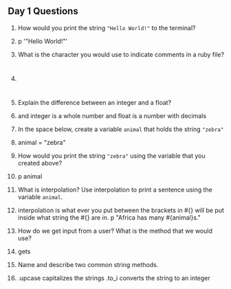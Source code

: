 ## Day 1 Questions

1. How would you print the string `"Hello World!"` to the terminal?

2. p '"Hello World!"'

1. What is the character you would use to indicate comments in a ruby file?

2. #

1. Explain the difference between an integer and a float?

2. and integer is a whole number and float is a number with decimals

1. In the space below, create a variable `animal` that holds the string `"zebra"`

2. animal = "zebra"

1. How would you print the string `"zebra"` using the variable that you created above?

2. p animal

1. What is interpolation? Use interpolation to print a sentence using the variable `animal`.

2. interpolation is what ever you put between the brackets in #{} will be      put inside what string the #{} are in.
p "Africa has many #{animal}s."

1. How do we get input from a user? What is the method that we would use?

2. gets

1. Name and describe two common string methods.

2.  .upcase capitalizes the strings
    .to_i converts the string to an integer
